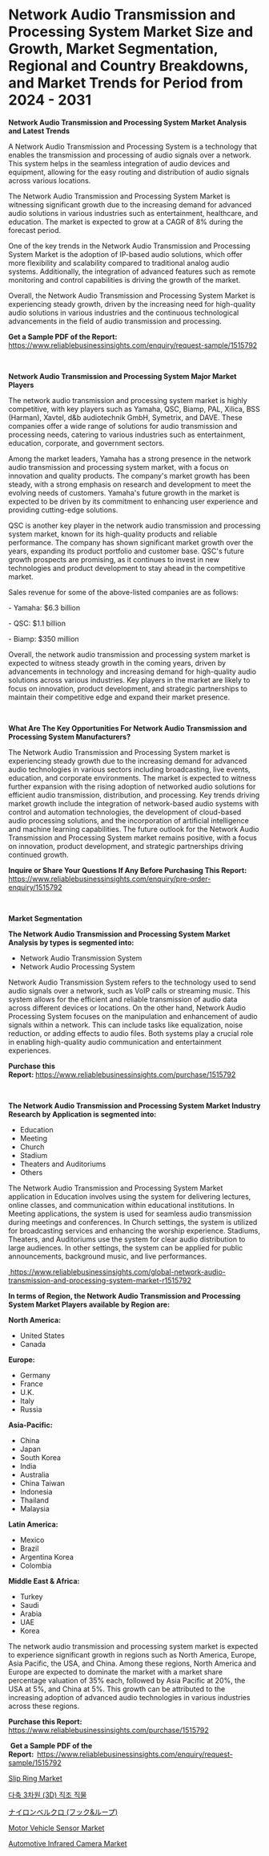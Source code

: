 <p><h1>Network Audio Transmission and Processing System Market Size and Growth, Market Segmentation, Regional and Country Breakdowns, and Market Trends for Period from 2024 -  2031</h1></p><p><strong>Network Audio Transmission and Processing System Market Analysis and Latest Trends</strong></p>
<p><p>A Network Audio Transmission and Processing System is a technology that enables the transmission and processing of audio signals over a network. This system helps in the seamless integration of audio devices and equipment, allowing for the easy routing and distribution of audio signals across various locations.</p><p>The Network Audio Transmission and Processing System Market is witnessing significant growth due to the increasing demand for advanced audio solutions in various industries such as entertainment, healthcare, and education. The market is expected to grow at a CAGR of 8% during the forecast period.</p><p>One of the key trends in the Network Audio Transmission and Processing System Market is the adoption of IP-based audio solutions, which offer more flexibility and scalability compared to traditional analog audio systems. Additionally, the integration of advanced features such as remote monitoring and control capabilities is driving the growth of the market.</p><p>Overall, the Network Audio Transmission and Processing System Market is experiencing steady growth, driven by the increasing need for high-quality audio solutions in various industries and the continuous technological advancements in the field of audio transmission and processing.</p></p>
<p><strong>Get a Sample PDF of the Report:&nbsp;</strong> <a href="https://www.reliablebusinessinsights.com/enquiry/request-sample/1515792">https://www.reliablebusinessinsights.com/enquiry/request-sample/1515792</a></p>
<p>&nbsp;</p>
<p><strong>Network Audio Transmission and Processing System Major Market Players</strong></p>
<p><p>The network audio transmission and processing system market is highly competitive, with key players such as Yamaha, QSC, Biamp, PAL, Xilica, BSS (Harman), Xavtel, d&b audiotechnik GmbH, Symetrix, and DAVE. These companies offer a wide range of solutions for audio transmission and processing needs, catering to various industries such as entertainment, education, corporate, and government sectors.</p><p>Among the market leaders, Yamaha has a strong presence in the network audio transmission and processing system market, with a focus on innovation and quality products. The company's market growth has been steady, with a strong emphasis on research and development to meet the evolving needs of customers. Yamaha's future growth in the market is expected to be driven by its commitment to enhancing user experience and providing cutting-edge solutions.</p><p>QSC is another key player in the network audio transmission and processing system market, known for its high-quality products and reliable performance. The company has shown significant market growth over the years, expanding its product portfolio and customer base. QSC's future growth prospects are promising, as it continues to invest in new technologies and product development to stay ahead in the competitive market.</p><p>Sales revenue for some of the above-listed companies are as follows:</p><p>- Yamaha: $6.3 billion</p><p>- QSC: $1.1 billion</p><p>- Biamp: $350 million</p><p>Overall, the network audio transmission and processing system market is expected to witness steady growth in the coming years, driven by advancements in technology and increasing demand for high-quality audio solutions across various industries. Key players in the market are likely to focus on innovation, product development, and strategic partnerships to maintain their competitive edge and expand their market presence.</p></p>
<p>&nbsp;</p>
<p><strong>What Are The Key Opportunities For Network Audio Transmission and Processing System Manufacturers?</strong></p>
<p><p>The Network Audio Transmission and Processing System market is experiencing steady growth due to the increasing demand for advanced audio technologies in various sectors including broadcasting, live events, education, and corporate environments. The market is expected to witness further expansion with the rising adoption of networked audio solutions for efficient audio transmission, distribution, and processing. Key trends driving market growth include the integration of network-based audio systems with control and automation technologies, the development of cloud-based audio processing solutions, and the incorporation of artificial intelligence and machine learning capabilities. The future outlook for the Network Audio Transmission and Processing System market remains positive, with a focus on innovation, product development, and strategic partnerships driving continued growth.</p></p>
<p><strong>Inquire or Share Your Questions If Any Before Purchasing This Report:</strong> <a href="https://www.reliablebusinessinsights.com/enquiry/pre-order-enquiry/1515792">https://www.reliablebusinessinsights.com/enquiry/pre-order-enquiry/1515792</a></p>
<p>&nbsp;</p>
<p><strong>Market Segmentation</strong></p>
<p><strong>The Network Audio Transmission and Processing System Market Analysis by types is segmented into:</strong></p>
<p><ul><li>Network Audio Transmission System</li><li>Network Audio Processing System</li></ul></p>
<p><p>Network Audio Transmission System refers to the technology used to send audio signals over a network, such as VoIP calls or streaming music. This system allows for the efficient and reliable transmission of audio data across different devices or locations. On the other hand, Network Audio Processing System focuses on the manipulation and enhancement of audio signals within a network. This can include tasks like equalization, noise reduction, or adding effects to audio files. Both systems play a crucial role in enabling high-quality audio communication and entertainment experiences.</p></p>
<p><strong>Purchase this Report:&nbsp;</strong><a href="https://www.reliablebusinessinsights.com/purchase/1515792">https://www.reliablebusinessinsights.com/purchase/1515792</a></p>
<p>&nbsp;</p>
<p><strong>The Network Audio Transmission and Processing System Market Industry Research by Application is segmented into:</strong></p>
<p><ul><li>Education</li><li>Meeting</li><li>Church</li><li>Stadium</li><li>Theaters and Auditoriums</li><li>Others</li></ul></p>
<p><p>The Network Audio Transmission and Processing System Market application in Education involves using the system for delivering lectures, online classes, and communication within educational institutions. In Meeting applications, the system is used for seamless audio transmission during meetings and conferences. In Church settings, the system is utilized for broadcasting services and enhancing the worship experience. Stadiums, Theaters, and Auditoriums use the system for clear audio distribution to large audiences. In other settings, the system can be applied for public announcements, background music, and live performances.</p></p>
<p><a href="https://www.reliablebusinessinsights.com/global-network-audio-transmission-and-processing-system-market-r1515792">&nbsp;https://www.reliablebusinessinsights.com/global-network-audio-transmission-and-processing-system-market-r1515792</a></p>
<p><strong>In terms of Region, the Network Audio Transmission and Processing System Market Players available by Region are:</strong></p>
<p>
    <p> <strong> North America: </strong>
        <ul>
            <li>United States</li>
            <li>Canada</li>
        </ul>
        </p> 
    <p> <strong> Europe: </strong>
        <ul>
            <li>Germany</li>
            <li>France</li>
            <li>U.K.</li>
            <li>Italy</li>
            <li>Russia</li>
        </ul>
        </p> 
    <p> <strong> Asia-Pacific: </strong>
        <ul>
            <li>China</li>
            <li>Japan</li>
            <li>South Korea</li>
            <li>India</li>
            <li>Australia</li>
            <li>China Taiwan</li>
            <li>Indonesia</li>
            <li>Thailand</li>
            <li>Malaysia</li>
        </ul>
        </p> 
    <p> <strong> Latin America: </strong>
        <ul>
            <li>Mexico</li>
            <li>Brazil</li>
            <li>Argentina Korea</li>
            <li>Colombia</li>
        </ul>
        </p> 
    <p> <strong> Middle East & Africa: </strong>
        <ul>
            <li>Turkey</li>
            <li>Saudi</li>
            <li>Arabia</li>
            <li>UAE</li>
            <li>Korea</li>
        </ul>
    </p>
    </p>
<p><p>The network audio transmission and processing system market is expected to experience significant growth in regions such as North America, Europe, Asia Pacific, the USA, and China. Among these regions, North America and Europe are expected to dominate the market with a market share percentage valuation of 35% each, followed by Asia Pacific at 20%, the USA at 5%, and China at 5%. This growth can be attributed to the increasing adoption of advanced audio technologies in various industries across these regions.</p></p>
<p><strong>Purchase this Report: </strong><a href="https://www.reliablebusinessinsights.com/purchase/1515792">https://www.reliablebusinessinsights.com/purchase/1515792</a></p>
<p>&nbsp;<strong>Get a Sample PDF of the Report:&nbsp;&nbsp;</strong><a href="https://www.reliablebusinessinsights.com/enquiry/request-sample/1515792">https://www.reliablebusinessinsights.com/enquiry/request-sample/1515792</a></p>
<p><strong></strong></p>
<p><p><a href="https://github.com/DeonteStanton2023/Market-Research-Report-List-1/blob/main/slip-ring-market.md">Slip Ring Market</a></p><p><a href="https://github.com/tasfiyaj85/Market-Research-Report-List-1/blob/main/716050888561.md">다축 3차원 (3D) 직조 직물</a></p><p><a href="https://github.com/SkylarReilly36/Market-Research-Report-List-1/blob/main/656559296966.md">ナイロンベルクロ (フック&ループ)</a></p><p><a href="https://github.com/Glendatilghmankmgz0rbhwpy/Market-Research-Report-List-2/blob/main/motor-vehicle-sensor-market.md">Motor Vehicle Sensor Market</a></p><p><a href="https://issuu.com/reportprime-2/docs/automotive-infrared-camera-market-size-2030.pptx">Automotive Infrared Camera Market</a></p></p>